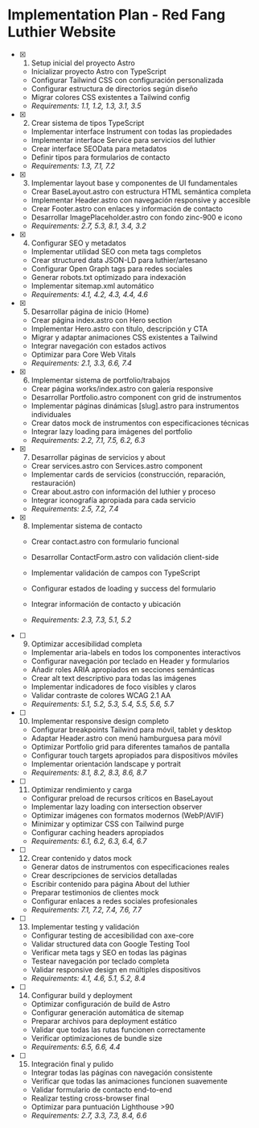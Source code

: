 # Implementation Plan - Red Fang Luthier Website

- [x] 1. Setup inicial del proyecto Astro

  - Inicializar proyecto Astro con TypeScript
  - Configurar Tailwind CSS con configuración personalizada
  - Configurar estructura de directorios según diseño
  - Migrar colores CSS existentes a Tailwind config
  - _Requirements: 1.1, 1.2, 1.3, 3.1, 3.5_

- [x] 2. Crear sistema de tipos TypeScript





  - Implementar interface Instrument con todas las propiedades
  - Implementar interface Service para servicios del luthier
  - Crear interface SEOData para metadatos
  - Definir tipos para formularios de contacto
  - _Requirements: 1.3, 7.1, 7.2_

- [x] 3. Implementar layout base y componentes de UI fundamentales



  - Crear BaseLayout.astro con estructura HTML semántica completa
  - Implementar Header.astro con navegación responsive y accesible
  - Crear Footer.astro con enlaces y información de contacto
  - Desarrollar ImagePlaceholder.astro con fondo zinc-900 e icono
  - _Requirements: 2.7, 5.3, 8.1, 3.4, 3.2_

- [x] 4. Configurar SEO y metadatos



  - Implementar utilidad SEO con meta tags completos
  - Crear structured data JSON-LD para luthier/artesano
  - Configurar Open Graph tags para redes sociales
  - Generar robots.txt optimizado para indexación
  - Implementar sitemap.xml automático
  - _Requirements: 4.1, 4.2, 4.3, 4.4, 4.6_

- [x] 5. Desarrollar página de inicio (Home)



  - Crear página index.astro con Hero section
  - Implementar Hero.astro con título, descripción y CTA
  - Migrar y adaptar animaciones CSS existentes a Tailwind
  - Integrar navegación con estados activos
  - Optimizar para Core Web Vitals
  - _Requirements: 2.1, 3.3, 6.6, 7.4_

- [x] 6. Implementar sistema de portfolio/trabajos








  - Crear página works/index.astro con galería responsive
  - Desarrollar Portfolio.astro component con grid de instrumentos
  - Implementar páginas dinámicas [slug].astro para instrumentos individuales
  - Crear datos mock de instrumentos con especificaciones técnicas
  - Integrar lazy loading para imágenes del portfolio
  - _Requirements: 2.2, 7.1, 7.5, 6.2, 6.3_

- [x] 7. Desarrollar páginas de servicios y about






  - Crear services.astro con Services.astro component
  - Implementar cards de servicios (construcción, reparación, restauración)
  - Crear about.astro con información del luthier y proceso
  - Integrar iconografía apropiada para cada servicio
  - _Requirements: 2.5, 7.2, 7.4_

- [x] 8. Implementar sistema de contacto




  - Crear contact.astro con formulario funcional
  - Desarrollar ContactForm.astro con validación client-side
  - Implementar validación de campos con TypeScript
  - Configurar estados de loading y success del formulario



  - Integrar información de contacto y ubicación
  - _Requirements: 2.3, 7.3, 5.1, 5.2_

- [ ] 9. Optimizar accesibilidad completa
  - Implementar aria-labels en todos los componentes interactivos
  - Configurar navegación por teclado en Header y formularios
  - Añadir roles ARIA apropiados en secciones semánticas
  - Crear alt text descriptivo para todas las imágenes
  - Implementar indicadores de foco visibles y claros
  - Validar contraste de colores WCAG 2.1 AA
  - _Requirements: 5.1, 5.2, 5.3, 5.4, 5.5, 5.6, 5.7_

- [ ] 10. Implementar responsive design completo
  - Configurar breakpoints Tailwind para móvil, tablet y desktop
  - Adaptar Header.astro con menú hamburguesa para móvil
  - Optimizar Portfolio grid para diferentes tamaños de pantalla
  - Configurar touch targets apropiados para dispositivos móviles
  - Implementar orientación landscape y portrait
  - _Requirements: 8.1, 8.2, 8.3, 8.6, 8.7_

- [ ] 11. Optimizar rendimiento y carga
  - Configurar preload de recursos críticos en BaseLayout
  - Implementar lazy loading con intersection observer
  - Optimizar imágenes con formatos modernos (WebP/AVIF)
  - Minimizar y optimizar CSS con Tailwind purge
  - Configurar caching headers apropiados
  - _Requirements: 6.1, 6.2, 6.3, 6.4, 6.7_

- [ ] 12. Crear contenido y datos mock
  - Generar datos de instrumentos con especificaciones reales
  - Crear descripciones de servicios detalladas
  - Escribir contenido para página About del luthier
  - Preparar testimonios de clientes mock
  - Configurar enlaces a redes sociales profesionales
  - _Requirements: 7.1, 7.2, 7.4, 7.6, 7.7_

- [ ] 13. Implementar testing y validación
  - Configurar testing de accesibilidad con axe-core
  - Validar structured data con Google Testing Tool
  - Verificar meta tags y SEO en todas las páginas
  - Testear navegación por teclado completa
  - Validar responsive design en múltiples dispositivos
  - _Requirements: 4.1, 4.6, 5.1, 5.2, 8.4_

- [ ] 14. Configurar build y deployment
  - Optimizar configuración de build de Astro
  - Configurar generación automática de sitemap
  - Preparar archivos para deployment estático
  - Validar que todas las rutas funcionen correctamente
  - Verificar optimizaciones de bundle size
  - _Requirements: 6.5, 6.6, 4.4_

- [ ] 15. Integración final y pulido
  - Integrar todas las páginas con navegación consistente
  - Verificar que todas las animaciones funcionen suavemente
  - Validar formulario de contacto end-to-end
  - Realizar testing cross-browser final
  - Optimizar para puntuación Lighthouse >90
  - _Requirements: 2.7, 3.3, 7.3, 8.4, 6.6_
